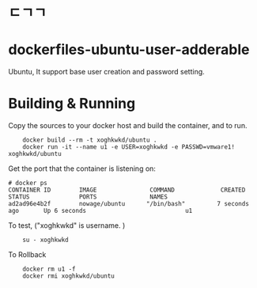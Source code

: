 # ㄷㄱㄱ 
# dockerfiles-ubuntu-user-adderable
Ubuntu, It support base user creation and password setting.

# Building & Running

Copy the sources to your docker host and build the container, and to run.
```
	docker build --rm -t xoghkwkd/ubuntu .
	docker run -it --name u1 -e USER=xoghkwkd -e PASSWD=vmware1! xoghkwkd/ubuntu
```
Get the port that the container is listening on:

```
# docker ps
CONTAINER ID        IMAGE               COMMAND             CREATED             STATUS              PORTS               NAMES
ad2ad96e4b2f        nowage/ubuntu      "/bin/bash"         7 seconds ago       Up 6 seconds                            u1
```

To test, ("xoghkwkd" is username. )
```
	su - xoghkwkd
```
To Rollback
```
    docker rm u1 -f
    docker rmi xoghkwkd/ubuntu
```
